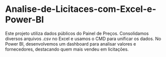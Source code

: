 # Analise-de-Licitaces-com-Excel-e-Power-BI
Este projeto utiliza dados públicos do Painel de Preços. Consolidamos diversos arquivos .csv no Excel e usamos o CMD para unificar os dados. No Power BI, desenvolvemos um dashboard para analisar valores e fornecedores, destacando quem mais vendeu em licitações.
